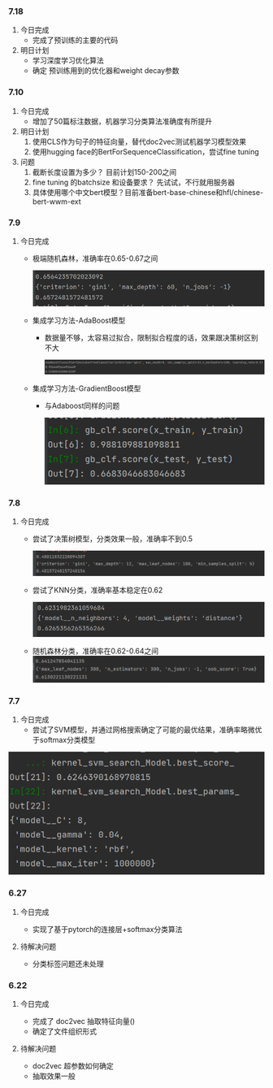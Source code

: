 ### 7.18
1. 今日完成
   * 完成了预训练的主要的代码
2. 明日计划
   * 学习深度学习优化算法
   * 确定 预训练用到的优化器和weight decay参数
### 7.10

1. 今日完成
   * 增加了50篇标注数据，机器学习分类算法准确度有所提升
2. 明日计划
   1. 使用CLS作为句子的特征向量，替代doc2vec测试机器学习模型效果
   2. 使用hugging face的BertForSequenceClassification，尝试fine tuning
3. 问题
   1. 截断长度设置为多少？ 目前计划150-200之间
   2. fine tuning 的batchsize 和设备要求？ 先试试，不行就用服务器
   3. 具体使用哪个中文bert模型？目前准备bert-base-chinese和hfl/chinese-bert-wwm-ext

### 7.9

1. 今日完成

   * 极端随机森林，准确率在0.65-0.67之间

     ![image-20210709104343409](工作记录.assets/image-20210709104343409.png)

   * 集成学习方法-AdaBoost模型

     * 数据量不够，太容易过拟合，限制拟合程度的话，效果跟决策树区别不大

       ![image-20210709111252844](工作记录.assets/image-20210709111252844.png)

   * 集成学习方法-GradientBoost模型

     * 与Adaboost同样的问题

       ![image-20210709151957243](工作记录.assets/image-20210709151957243.png)

### 7.8

1. 今日完成

   * 尝试了决策树模型，分类效果一般，准确率不到0.5

     ![image-20210708100516283](工作记录.assets/image-20210708100516283.png)

   * 尝试了KNN分类，准确率基本稳定在0.62

     ![image-20210708103000589](工作记录.assets\image-20210708103000589.png)

   * 随机森林分类，准确率在0.62-0.64之间
     ![image-20210708162458932](工作记录.assets/image-20210708162458932.png)

### 7.7

1. 今日完成
   * 尝试了SVM模型，并通过网格搜索确定了可能的最优结果，准确率略微优于softmax分类模型

![image-20210707100701437](工作记录.assets/image-20210707100701437.png)

### 6.27

1. 今日完成
   * 实现了基于pytorch的连接层+softmax分类算法

2. 待解决问题
   * 分类标签问题还未处理

### 6.22

1. 今日完成
   * 完成了 doc2vec 抽取特征向量()
   * 确定了文件组织形式

2. 待解决问题
   * doc2vec 超参数如何确定
   * 抽取效果一般